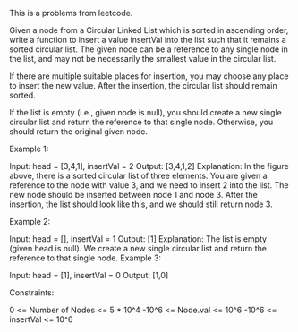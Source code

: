 This is a problems from leetcode.

Given a node from a Circular Linked List which is sorted in ascending order, write a function to insert a value insertVal into the list such that it remains a sorted circular list. The given node can be a reference to any single node in the list, and may not be necessarily the smallest value in the circular list.

If there are multiple suitable places for insertion, you may choose any place to insert the new value. After the insertion, the circular list should remain sorted.

If the list is empty (i.e., given node is null), you should create a new single circular list and return the reference to that single node. Otherwise, you should return the original given node.

 

Example 1:


 
Input: head = [3,4,1], insertVal = 2
Output: [3,4,1,2]
Explanation: In the figure above, there is a sorted circular list of three elements. You are given a reference to the node with value 3, and we need to insert 2 into the list. The new node should be inserted between node 1 and node 3. After the insertion, the list should look like this, and we should still return node 3.



Example 2:

Input: head = [], insertVal = 1
Output: [1]
Explanation: The list is empty (given head is null). We create a new single circular list and return the reference to that single node.
Example 3:

Input: head = [1], insertVal = 0
Output: [1,0]
 

Constraints:

0 <= Number of Nodes <= 5 * 10^4
-10^6 <= Node.val <= 10^6
-10^6 <= insertVal <= 10^6